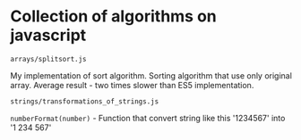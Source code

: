 Collection of algorithms on javascript
======================================

```
arrays/splitsort.js
```
My implementation of sort algorithm.
Sorting algorithm that use only original array.
Average result - two times slower than ES5 implementation.


```
strings/transformations_of_strings.js
```
`numberFormat(number)` - Function that convert string like this '1234567' into '1 234 567' 